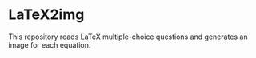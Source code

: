 # LaTeX2img
This repository reads LaTeX multiple-choice questions and generates an image for each equation.
